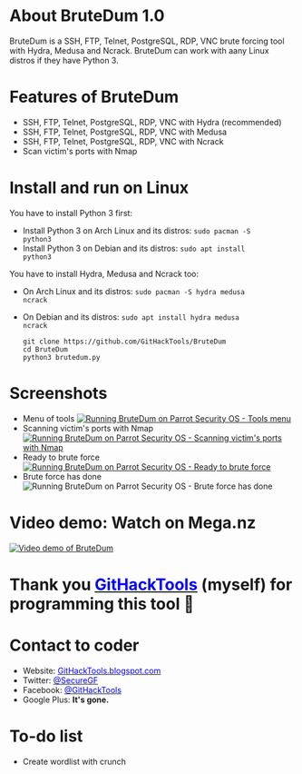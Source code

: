 # About BruteDum 1.0
BruteDum is a SSH, FTP, Telnet, PostgreSQL, RDP, VNC brute forcing tool with Hydra, Medusa and Ncrack. BruteDum can work with aany Linux distros if they have Python 3.

# Features of BruteDum
* SSH, FTP, Telnet, PostgreSQL, RDP, VNC with Hydra (recommended)
* SSH, FTP, Telnet, PostgreSQL, RDP, VNC with Medusa
* SSH, FTP, Telnet, PostgreSQL, RDP, VNC with Ncrack
* Scan victim's ports with Nmap

# Install and run on Linux
You have to install Python 3 first:
* Install Python 3 on Arch Linux and its distros: <code>sudo pacman -S python3</code>
* Install Python 3 on Debian and its distros: <code>sudo apt install python3</code>

You have to install Hydra, Medusa and Ncrack too:
* On Arch Linux and its distros: <code>sudo pacman -S hydra medusa ncrack</code>
* On Debian and its distros: <code>sudo apt install hydra medusa ncrack</code>

      git clone https://github.com/GitHackTools/BruteDum
      cd BruteDum
      python3 brutedum.py

# Screenshots
* Menu of tools
[![Running BruteDum on Parrot Security OS - Tools menu](https://raw.githubusercontent.com/GitHackTools/Store-the-pictures/master/Brutedum%201.0%20-%20Parrot%20Security%20OS.png)](https://github.com/GitHackTools/Store-the-pictures/blob/master/Brutedum%201.0%20-%20Parrot%20Security%20OS.png)
* Scanning victim's ports with Nmap
[![Running BruteDum on Parrot Security OS - Scanning victim's ports with Nmap](https://raw.githubusercontent.com/GitHackTools/Store-the-pictures/master/Brutedum%201.0%202%20-%20Parrot%20Security%20OS.png)](https://github.com/GitHackTools/Store-the-pictures/blob/master/Brutedum%201.0%202%20-%20Parrot%20Security%20OS.png)
* Ready to brute force
[![Running BruteDum on Parrot Security OS - Ready to brute force](https://raw.githubusercontent.com/GitHackTools/Store-the-pictures/master/Brutedum%201.0%203%20-%20Parrot%20Security%20OS.png)](https://github.com/GitHackTools/Store-the-pictures/blob/master/Brutedum%201.0%203%20-%20Parrot%20Security%20OS.png)
* Brute force has done
![[Running BruteDum on Parrot Security OS - Brute force has done](https://github.com/GitHackTools/Store-the-pictures/blob/master/Brutedum%201.0%204%20-%20Parrot%20Security%20OS.png?raw=true)](https://github.com/GitHackTools/Store-the-pictures/blob/master/Brutedum%201.0%204%20-%20Parrot%20Security%20OS.png)

# Video demo: Watch on Mega.nz
[![Video demo of BruteDum](https://upload.wikimedia.org/wikipedia/commons/thumb/5/57/01_mega_logo.svg/320px-01_mega_logo.svg.png)](https://mega.nz/embed#!w3wx3SoS!PiKfbKQm1kOjzanWxdLsEyq24xSVvSA0K1ANdyYWx64)

# Thank you <a href="https://githacktools.blogspot.com" target="_blank"><span style="color: blue">GitHackTools</span></a> (myself) for programming this tool 🙂

# Contact to coder
 * Website: <a href="https://githacktools.blogspot.com" target="_blank"><span style="color: blue">GitHackTools.blogspot.com</span></a>
 * Twitter: <a href="https://twitter.com/SecureGF" target="_blank"><span style="color: blue">@SecureGF</span></a>
 * Facebook: <a href="https://githacktools.blogspot.com" target="_blank"><span style="color: blue">@GitHackTools</span></a>
 * Google Plus: <strong>It's gone.</strong>

# To-do list
* Create wordlist with crunch
